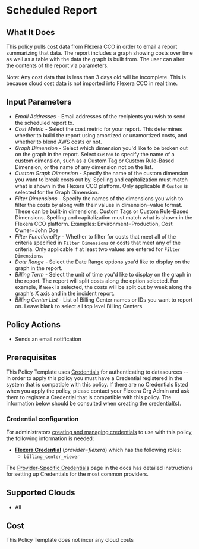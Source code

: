# Scheduled Report

## What It Does

This policy pulls cost data from Flexera CCO in order to email a report summarizing that data. The report includes a graph showing costs over time as well as a table with the data the graph is built from. The user can alter the contents of the report via parameters.

Note: Any cost data that is less than 3 days old will be incomplete. This is because cloud cost data is not imported into Flexera CCO in real time.

## Input Parameters

- *Email Addresses* - Email addresses of the recipients you wish to send the scheduled report to.
- *Cost Metric* - Select the cost metric for your report. This determines whether to build the report using amortized or unamortized costs, and whether to blend AWS costs or not.
- *Graph Dimension* - Select which dimension you'd like to be broken out on the graph in the report. Select `Custom` to specify the name of a custom dimension, such as a Custom Tag or Custom Rule-Based Dimension, or the name of any dimension not on the list.
- *Custom Graph Dimension* - Specify the name of the custom dimension you want to break costs out by. Spelling and capitalization must match what is shown in the Flexera CCO platform. Only applicable if `Custom` is selected for the Graph Dimension.
- *Filter Dimensions* - Specify the names of the dimensions you wish to filter the costs by along with their values in dimension=value format. These can be built-in dimensions, Custom Tags or Custom Rule-Based Dimensions. Spelling and capitalization must match what is shown in the Flexera CCO platform. Examples: Environment=Production, Cost Owner=John Doe
- *Filter Functionality* - Whether to filter for costs that meet all of the criteria specified in `Filter Dimensions` or costs that meet any of the criteria. Only applicable if at least two values are entered for `Filter Dimensions`.
- *Date Range* - Select the Date Range options you'd like to display on the graph in the report.
- *Billing Term* - Select the unit of time you'd like to display on the graph in the report. The report will split costs along the option selected. For example, if `Week` is selected, the costs will be split out by week along the graph's X axis and in the incident report.
- *Billing Center List* - List of Billing Center names or IDs you want to report on. Leave blank to select all top level Billing Centers.

## Policy Actions

- Sends an email notification

## Prerequisites

This Policy Template uses [Credentials](https://docs.flexera.com/flexera/EN/Automation/ManagingCredentialsExternal.htm) for authenticating to datasources -- in order to apply this policy you must have a Credential registered in the system that is compatible with this policy. If there are no Credentials listed when you apply the policy, please contact your Flexera Org Admin and ask them to register a Credential that is compatible with this policy. The information below should be consulted when creating the credential(s).

### Credential configuration

For administrators [creating and managing credentials](https://docs.flexera.com/flexera/EN/Automation/ManagingCredentialsExternal.htm) to use with this policy, the following information is needed:

- [**Flexera Credential**](https://docs.flexera.com/flexera/EN/Automation/ProviderCredentials.htm) (*provider=flexera*) which has the following roles:
  - `billing_center_viewer`

The [Provider-Specific Credentials](https://docs.flexera.com/flexera/EN/Automation/ProviderCredentials.htm) page in the docs has detailed instructions for setting up Credentials for the most common providers.

## Supported Clouds

- All

## Cost

This Policy Template does not incur any cloud costs
